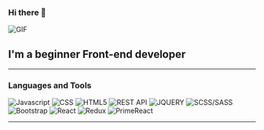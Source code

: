 ### Hi there  👋

![GIF](https://www.budgetsaresexy.com/images/working-gif.gif)

## I'm a beginner Front-end developer
***
### Languages and Tools
![Javascript](https://img.shields.io/badge/-Javascript-black?style=for-the-badge&logo=javascript) ![CSS](https://img.shields.io/badge/-CSS-black?style=for-the-badge&logo=CSS3&logoColor=blue) ![HTML5](https://img.shields.io/badge/-HTML5-black?style=for-the-badge&logo=HTML5) ![REST API](https://img.shields.io/badge/-REST&#32;API-black?style=for-the-badge&logo=restapi) ![JQUERY](https://img.shields.io/badge/-JQUERY-black?style=for-the-badge&logo=jquery&logoColor=lightblue) ![SCSS/SASS](https://img.shields.io/badge/-SCSS-black?style=for-the-badge&logo=sass) ![Bootstrap](https://img.shields.io/badge/-Bootstrap-black?style=for-the-badge&logo=bootstrap) ![React](https://img.shields.io/badge/-React-black?style=for-the-badge&logo=react) ![Redux](https://img.shields.io/badge/-Redux-black?style=for-the-badge&logo=redux) ![PrimeReact](https://img.shields.io/badge/-PrimeReact-black?style=for-the-badge&logo=primereact)
***


